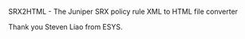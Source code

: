 SRX2HTML - The Juniper SRX policy rule XML to HTML file converter

Thank you Steven Liao from ESYS.
